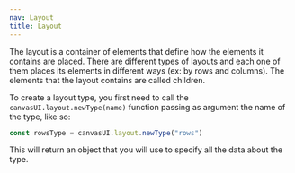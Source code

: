 ```yaml
---
nav: Layout
title: Layout
---
```


The layout is a container of elements that define how the elements it contains are placed. There are different types of layouts and each one of them places its elements in different ways (ex: by rows and columns). The elements that the layout contains are called children.

To create a layout type, you first need to call the `canvasUI.layout.newType(name)` function passing as argument the name of the type, like so:

```javascript
const rowsType = canvasUI.layout.newType("rows")
```

This will return an object that you will use to specify all the data about the type.

